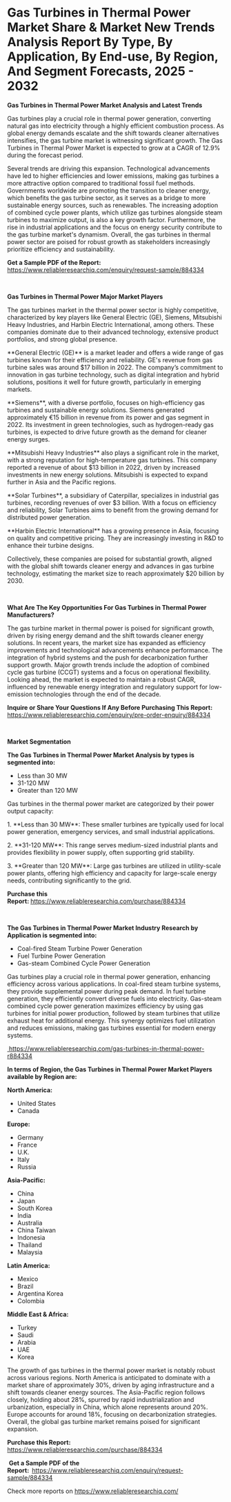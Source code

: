 <p><h1>Gas Turbines in Thermal Power Market Share & Market New Trends Analysis Report By Type, By Application, By End-use, By Region, And Segment Forecasts, 2025 - 2032</h1></p><p><strong>Gas Turbines in Thermal Power Market Analysis and Latest Trends</strong></p>
<p><p>Gas turbines play a crucial role in thermal power generation, converting natural gas into electricity through a highly efficient combustion process. As global energy demands escalate and the shift towards cleaner alternatives intensifies, the gas turbine market is witnessing significant growth. The Gas Turbines in Thermal Power Market is expected to grow at a CAGR of 12.9% during the forecast period. </p><p>Several trends are driving this expansion. Technological advancements have led to higher efficiencies and lower emissions, making gas turbines a more attractive option compared to traditional fossil fuel methods. Governments worldwide are promoting the transition to cleaner energy, which benefits the gas turbine sector, as it serves as a bridge to more sustainable energy sources, such as renewables. The increasing adoption of combined cycle power plants, which utilize gas turbines alongside steam turbines to maximize output, is also a key growth factor. Furthermore, the rise in industrial applications and the focus on energy security contribute to the gas turbine market's dynamism. Overall, the gas turbines in thermal power sector are poised for robust growth as stakeholders increasingly prioritize efficiency and sustainability.</p></p>
<p><strong>Get a Sample PDF of the Report:&nbsp;</strong> <a href="https://www.reliableresearchiq.com/enquiry/request-sample/884334?utm_campaign=2621&utm_medium=2&utm_source=Github&utm_content=ia&utm_term=25022025&utm_id=gas-turbines-in-thermal-power">https://www.reliableresearchiq.com/enquiry/request-sample/884334</a></p>
<p>&nbsp;</p>
<p><strong>Gas Turbines in Thermal Power Major Market Players</strong></p>
<p><p>The gas turbines market in the thermal power sector is highly competitive, characterized by key players like General Electric (GE), Siemens, Mitsubishi Heavy Industries, and Harbin Electric International, among others. These companies dominate due to their advanced technology, extensive product portfolios, and strong global presence.</p><p>**General Electric (GE)** is a market leader and offers a wide range of gas turbines known for their efficiency and reliability. GE's revenue from gas turbine sales was around $17 billion in 2022. The company’s commitment to innovation in gas turbine technology, such as digital integration and hybrid solutions, positions it well for future growth, particularly in emerging markets.</p><p>**Siemens**, with a diverse portfolio, focuses on high-efficiency gas turbines and sustainable energy solutions. Siemens generated approximately €15 billion in revenue from its power and gas segment in 2022. Its investment in green technologies, such as hydrogen-ready gas turbines, is expected to drive future growth as the demand for cleaner energy surges.</p><p>**Mitsubishi Heavy Industries** also plays a significant role in the market, with a strong reputation for high-temperature gas turbines. This company reported a revenue of about $13 billion in 2022, driven by increased investments in new energy solutions. Mitsubishi is expected to expand further in Asia and the Pacific regions.</p><p>**Solar Turbines**, a subsidiary of Caterpillar, specializes in industrial gas turbines, recording revenues of over $3 billion. With a focus on efficiency and reliability, Solar Turbines aims to benefit from the growing demand for distributed power generation.</p><p>**Harbin Electric International** has a growing presence in Asia, focusing on quality and competitive pricing. They are increasingly investing in R&D to enhance their turbine designs.</p><p>Collectively, these companies are poised for substantial growth, aligned with the global shift towards cleaner energy and advances in gas turbine technology, estimating the market size to reach approximately $20 billion by 2030.</p></p>
<p>&nbsp;</p>
<p><strong>What Are The Key Opportunities For Gas Turbines in Thermal Power Manufacturers?</strong></p>
<p><p>The gas turbine market in thermal power is poised for significant growth, driven by rising energy demand and the shift towards cleaner energy solutions. In recent years, the market size has expanded as efficiency improvements and technological advancements enhance performance. The integration of hybrid systems and the push for decarbonization further support growth. Major growth trends include the adoption of combined cycle gas turbine (CCGT) systems and a focus on operational flexibility. Looking ahead, the market is expected to maintain a robust CAGR, influenced by renewable energy integration and regulatory support for low-emission technologies through the end of the decade.</p></p>
<p><strong>Inquire or Share Your Questions If Any Before Purchasing This Report:</strong> <a href="https://www.reliableresearchiq.com/enquiry/pre-order-enquiry/884334?utm_campaign=2621&utm_medium=2&utm_source=Github&utm_content=ia&utm_term=25022025&utm_id=gas-turbines-in-thermal-power">https://www.reliableresearchiq.com/enquiry/pre-order-enquiry/884334</a></p>
<p>&nbsp;</p>
<p><strong>Market Segmentation</strong></p>
<p><strong>The Gas Turbines in Thermal Power Market Analysis by types is segmented into:</strong></p>
<p><ul><li>Less than 30 MW</li><li>31-120 MW</li><li>Greater than 120 MW</li></ul></p>
<p><p>Gas turbines in the thermal power market are categorized by their power output capacity: </p><p>1. **Less than 30 MW**: These smaller turbines are typically used for local power generation, emergency services, and small industrial applications. </p><p>2. **31-120 MW**: This range serves medium-sized industrial plants and provides flexibility in power supply, often supporting grid stability.</p><p>3. **Greater than 120 MW**: Large gas turbines are utilized in utility-scale power plants, offering high efficiency and capacity for large-scale energy needs, contributing significantly to the grid.</p></p>
<p><strong>Purchase this Report:&nbsp;</strong><a href="https://www.reliableresearchiq.com/purchase/884334?utm_campaign=2621&utm_medium=2&utm_source=Github&utm_content=ia&utm_term=25022025&utm_id=gas-turbines-in-thermal-power">https://www.reliableresearchiq.com/purchase/884334</a></p>
<p>&nbsp;</p>
<p><strong>The Gas Turbines in Thermal Power Market Industry Research by Application is segmented into:</strong></p>
<p><ul><li>Coal-fired Steam Turbine Power Generation</li><li>Fuel Turbine Power Generation</li><li>Gas-steam Combined Cycle Power Generation</li></ul></p>
<p><p>Gas turbines play a crucial role in thermal power generation, enhancing efficiency across various applications. In coal-fired steam turbine systems, they provide supplemental power during peak demand. In fuel turbine generation, they efficiently convert diverse fuels into electricity. Gas-steam combined cycle power generation maximizes efficiency by using gas turbines for initial power production, followed by steam turbines that utilize exhaust heat for additional energy. This synergy optimizes fuel utilization and reduces emissions, making gas turbines essential for modern energy systems.</p></p>
<p><a href="https://www.reliableresearchiq.com/gas-turbines-in-thermal-power-r884334?utm_campaign=2621&utm_medium=2&utm_source=Github&utm_content=ia&utm_term=25022025&utm_id=gas-turbines-in-thermal-power">&nbsp;https://www.reliableresearchiq.com/gas-turbines-in-thermal-power-r884334</a></p>
<p><strong>In terms of Region, the Gas Turbines in Thermal Power Market Players available by Region are:</strong></p>
<p>
    <p> <strong> North America: </strong>
        <ul>
            <li>United States</li>
            <li>Canada</li>
        </ul>
        </p> 
    <p> <strong> Europe: </strong>
        <ul>
            <li>Germany</li>
            <li>France</li>
            <li>U.K.</li>
            <li>Italy</li>
            <li>Russia</li>
        </ul>
        </p> 
    <p> <strong> Asia-Pacific: </strong>
        <ul>
            <li>China</li>
            <li>Japan</li>
            <li>South Korea</li>
            <li>India</li>
            <li>Australia</li>
            <li>China Taiwan</li>
            <li>Indonesia</li>
            <li>Thailand</li>
            <li>Malaysia</li>
        </ul>
        </p> 
    <p> <strong> Latin America: </strong>
        <ul>
            <li>Mexico</li>
            <li>Brazil</li>
            <li>Argentina Korea</li>
            <li>Colombia</li>
        </ul>
        </p> 
    <p> <strong> Middle East & Africa: </strong>
        <ul>
            <li>Turkey</li>
            <li>Saudi</li>
            <li>Arabia</li>
            <li>UAE</li>
            <li>Korea</li>
        </ul>
    </p>
    </p>
<p><p>The growth of gas turbines in the thermal power market is notably robust across various regions. North America is anticipated to dominate with a market share of approximately 30%, driven by aging infrastructure and a shift towards cleaner energy sources. The Asia-Pacific region follows closely, holding about 28%, spurred by rapid industrialization and urbanization, especially in China, which alone represents around 20%. Europe accounts for around 18%, focusing on decarbonization strategies. Overall, the global gas turbine market remains poised for significant expansion.</p></p>
<p><strong>Purchase this Report: </strong><a href="https://www.reliableresearchiq.com/purchase/884334?utm_campaign=2621&utm_medium=2&utm_source=Github&utm_content=ia&utm_term=25022025&utm_id=gas-turbines-in-thermal-power">https://www.reliableresearchiq.com/purchase/884334</a></p>
<p>&nbsp;<strong>Get a Sample PDF of the Report:&nbsp;&nbsp;</strong><a href="https://www.reliableresearchiq.com/enquiry/request-sample/884334?utm_campaign=2621&utm_medium=2&utm_source=Github&utm_content=ia&utm_term=25022025&utm_id=gas-turbines-in-thermal-power">https://www.reliableresearchiq.com/enquiry/request-sample/884334</a></p>
<p><strong></strong></p>
<p>Check more reports on <a href="https://www.reliableresearchiq.com/?utm_campaign=2621&utm_medium=2&utm_source=Github&utm_content=ia&utm_term=25022025&utm_id=gas-turbines-in-thermal-power">https://www.reliableresearchiq.com/</a></p>